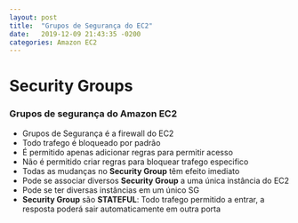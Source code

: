 ```yaml
---
layout: post
title:  "Grupos de Segurança do EC2"
date:   2019-12-09 21:43:35 -0200
categories: Amazon EC2
---
```


# Security Groups

### Grupos de segurança do Amazon EC2 

 - Grupos de Segurança é a firewall do EC2
- Todo trafego é bloqueado por padrão
- É permitido apenas adicionar regras para permitir acesso
- Não é permitido criar regras para bloquear trafego especifico
- Todas as mudanças no **Security Group** têm efeito imediato
- Pode se associar diversos **Security Group** a uma única instância do EC2
- Pode se ter diversas instâncias em um único SG
- **Security Group** são **STATEFUL**: Todo trafego permitido a entrar, a resposta poderá sair automaticamente em outra porta




